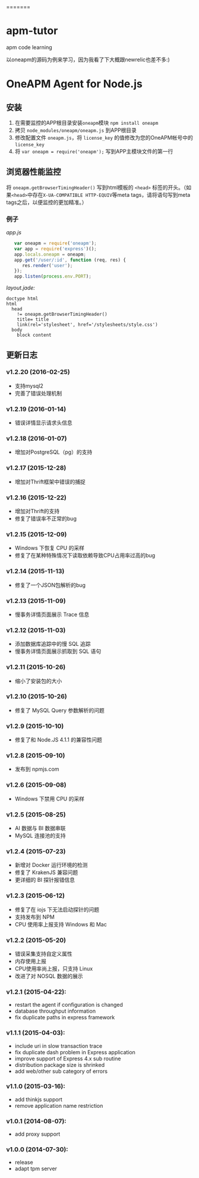 =======
# apm-tutor
apm code learning

以oneapm的源码为例来学习，因为我看了下大概跟newrelic也差不多:)


# OneAPM Agent for Node.js

## 安装

1. 在需要监控的APP根目录安装`oneapm`模块 `npm install oneapm`
2. 拷贝 `node_modules/oneapm/oneapm.js` 到APP根目录
3. 修改配置文件 `oneapm.js`，将 `license_key` 的值修改为您的OneAPM帐号中的 `license_key`
4. 将 `var oneapm = require('oneapm');` 写到APP主模块文件的第一行

## 浏览器性能监控

将 `oneapm.getBrowserTimingHeader()` 写到html模板的 `<head>` 标签的开头。（如果`<head>`中存在`X-UA-COMPATIBLE HTTP-EQUIV`等meta tags，请将语句写到meta tags之后，以便监控的更加精准。）

### 例子
*app.js*

```javascript
   var oneapm = require('oneapm');
   var app = require('express')();
   app.locals.oneapm = oneapm;
   app.get('/user/:id', function (req, res) {
      res.render('user');
   });
   app.listen(process.env.PORT);
```

*layout.jade:*

```jade
doctype html
html
  head
    != oneapm.getBrowserTimingHeader()
    title= title
    link(rel='stylesheet', href='/stylesheets/style.css')
  body
    block content
```

## 更新日志

### v1.2.20 (2016-02-25)

* 支持mysql2
* 完善了错误处理机制


### v1.2.19 (2016-01-14)

* 错误详情显示请求头信息

### v1.2.18 (2016-01-07)

* 增加对PostgreSQL（pg）的支持


### v1.2.17 (2015-12-28)

* 增加对Thrift框架中错误的捕捉

### v1.2.16 (2015-12-22)

* 增加对Thrift的支持
* 修复了错误率不正常的bug

### v1.2.15 (2015-12-09)

* Windows 下恢复 CPU 的采样 
* 修复了在某种特殊情况下读取依赖导致CPU占用率过高的bug

### v1.2.14 (2015-11-13)

* 修复了一个JSON包解析的bug

### v1.2.13 (2015-11-09)

* 慢事务详情页面展示 Trace 信息

### v1.2.12 (2015-11-03)

* 添加数据库追踪中的慢 SQL 追踪
* 慢事务详情页面展示抓取到 SQL 语句

### v1.2.11 (2015-10-26)

* 缩小了安装包的大小

### v1.2.10 (2015-10-26)

* 修复了 MySQL Query 参数解析的问题

### v1.2.9 (2015-10-10)

* 修复了和 Node.JS 4.1.1 的兼容性问题

### v1.2.8 (2015-09-10)

* 发布到 npmjs.com

### v1.2.6 (2015-09-08)

* Windows 下禁用 CPU 的采样 

### v1.2.5 (2015-08-25)

* AI 数据与 BI 数据串联
* MySQL 连接池的支持

### v1.2.4 (2015-07-23)

* 新增对 Docker 运行环境的检测
* 修复了 KrakenJS 兼容问题
* 更详细的 BI 探针报错信息

### v1.2.3 (2015-06-12)

* 修复了在 iojs 下无法启动探针的问题
* 支持发布到 NPM 
* CPU 使用率上报支持 Windows 和 Mac

### v1.2.2 (2015-05-20)

* 错误采集支持自定义属性
* 内存使用上报
* CPU使用率尚上报，只支持 Linux
* 改进了对 NOSQL 数据的展示

### v1.2.1 (2015-04-22):

* restart the agent if configuration is changed
* database throughput information
* fix duplicate paths in express framework

### v1.1.1 (2015-04-03):

* include uri in slow transaction trace
* fix duplicate dash problem in Express application
* improve support of Express 4.x sub routine
* distribution package size is shrinked
* add web/other sub category of errors 

### v1.1.0 (2015-03-16):

* add thinkjs support
* remove application name restriction

### v1.0.1 (2014-08-07):

* add proxy support

### v1.0.0 (2014-07-30):

* release
* adapt tpm server
